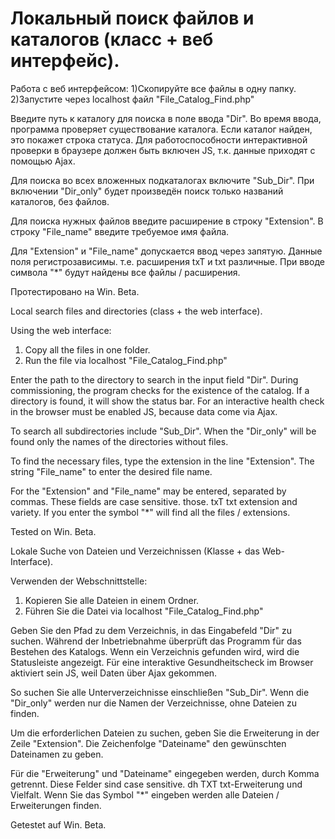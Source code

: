 # Локальный поиск файлов и каталогов (класс + веб интерфейс).

Работа с веб интерфейсом:
1)Скопируйте все файлы в одну папку.
2)Запустите через localhost файл "File_Catalog_Find.php"

Введите путь к каталогу для поиска в поле ввода "Dir".
Во время ввода, программа проверяет существование каталога.
Если каталог найден, это покажет строка статуса.
Для работоспособности интерактивной проверки в браузере должен быть включен JS,
т.к. данные приходят с помощью Ajax.

Для поиска во всех вложенных подкаталогах включите "Sub_Dir".
При включении "Dir_only" будет произведён поиск только названий каталогов, без файлов.

Для поиска нужных файлов введите расширение в строку "Extension".
В строку "File_name" введите требуемое имя файла.

Для "Extension" и "File_name" допускается ввод через запятую.
Данные поля регистрозависимы. т.е. расширения txT и txt различные.
При вводе символа "*" будут найдены все файлы / расширения.

Протестировано на Win. Beta. 



Local search files and directories (class + the web interface).

Using the web interface:
1) Copy all the files in one folder.
2) Run the file via localhost "File_Catalog_Find.php"

Enter the path to the directory to search in the input field "Dir".
During commissioning, the program checks for the existence of the catalog.
If a directory is found, it will show the status bar.
For an interactive health check in the browser must be enabled JS,
because data come via Ajax.

To search all subdirectories include "Sub_Dir".
When the "Dir_only" will be found only the names of the directories without files.

To find the necessary files, type the extension in the line "Extension".
The string "File_name" to enter the desired file name.

For the "Extension" and "File_name" may be entered, separated by commas.
These fields are case sensitive. those. txT txt extension and variety.
If you enter the symbol "*" will find all the files / extensions.

Tested on Win. Beta.





Lokale Suche von Dateien und Verzeichnissen (Klasse + das Web-Interface).

Verwenden der Webschnittstelle:
1) Kopieren Sie alle Dateien in einem Ordner.
2) Führen Sie die Datei via localhost "File_Catalog_Find.php"

Geben Sie den Pfad zu dem Verzeichnis, in das Eingabefeld "Dir" zu suchen.
Während der Inbetriebnahme überprüft das Programm für das Bestehen des Katalogs.
Wenn ein Verzeichnis gefunden wird, wird die Statusleiste angezeigt.
Für eine interaktive Gesundheitscheck im Browser aktiviert sein JS,
weil Daten über Ajax gekommen.

So suchen Sie alle Unterverzeichnisse einschließen "Sub_Dir".
Wenn die "Dir_only" werden nur die Namen der Verzeichnisse, ohne Dateien zu finden.

Um die erforderlichen Dateien zu suchen, geben Sie die Erweiterung in der Zeile "Extension".
Die Zeichenfolge "Dateiname" den gewünschten Dateinamen zu geben.

Für die "Erweiterung" und "Dateiname" eingegeben werden, durch Komma getrennt.
Diese Felder sind case sensitive. dh TXT txt-Erweiterung und Vielfalt.
Wenn Sie das Symbol "*" eingeben werden alle Dateien / Erweiterungen finden.

Getestet auf Win. Beta.


